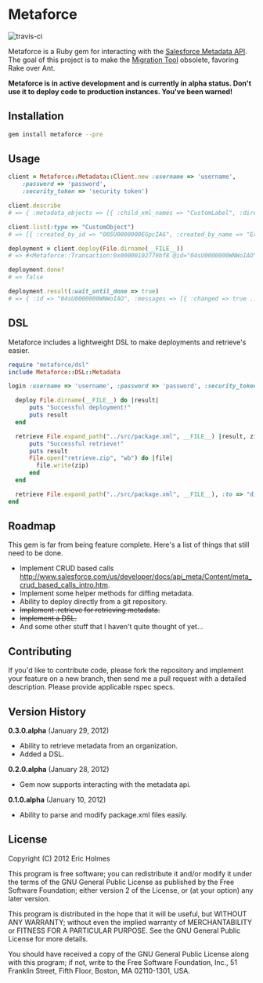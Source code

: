 # Metaforce
![travis-ci](https://secure.travis-ci.org/ejholmes/metaforce.png)

Metaforce is a Ruby gem for interacting with the [Salesforce Metadata API](http://www.salesforce.com/us/developer/docs/api_meta/index.htm).
The goal of this project is to make the [Migration Tool](http://www.salesforce.com/us/developer/docs/apexcode/Content/apex_deploying_ant.htm) obsolete, favoring Rake over Ant.

**Metaforce is in active development and is currently in alpha status. Don't use
it to deploy code to production instances. You've been warned!**

## Installation
```bash
gem install metaforce --pre
```

## Usage
``` ruby
client = Metaforce::Metadata::Client.new :username => 'username',
    :password => 'password',
    :security_token => 'security token')

client.describe
# => { :metadata_objects => [{ :child_xml_names => "CustomLabel", :directory_name => "labels" ... }

client.list(:type => "CustomObject")
# => [{ :created_by_id => "005U0000000EGpcIAG", :created_by_name => "Eric Holmes", ... }]

deployment = client.deploy(File.dirname(__FILE__))
# => #<Metaforce::Transaction:0x00000102779bf8 @id="04sU0000000WNWoIAO" @type=:deploy> 

deployment.done?
# => false

deployment.result(:wait_until_done => true)
# => { :id => "04sU0000000WNWoIAO", :messages => [{ :changed => true ... :success => true }
```

## DSL
Metaforce includes a lightweight DSL to make deployments and retrieve's easier.

```ruby
require "metaforce/dsl"
include Metaforce::DSL::Metadata

login :username => 'username', :password => 'password', :security_token => 'security token' do

  deploy File.dirname(__FILE__) do |result|
      puts "Successful deployment!"
      puts result
  end

  retrieve File.expand_path("../src/package.xml", __FILE__) |result, zip|
      puts "Successful retrieve!"
      puts result
      File.open("retrieve.zip", "wb") do |file|
        file.write(zip)
      end
  end

  retrieve File.expand_path("../src/package.xml", __FILE__), :to => "directory"
end
```

## Roadmap
This gem is far from being feature complete. Here's a list of things that still
need to be done.

* Implement CRUD based calls <http://www.salesforce.com/us/developer/docs/api_meta/Content/meta_crud_based_calls_intro.htm>.
* Implement some helper methods for diffing metadata.
* Ability to deploy directly from a git repository.
* <del>Implement .retrieve for retrieving metadata.</del>
* <del>Implement a DSL.</del>
* And some other stuff that I haven't quite thought of yet...

## Contributing
If you'd like to contribute code, please fork the repository and implement your
feature on a new branch, then send me a pull request with a detailed
description. Please provide applicable rspec specs.

## Version History
**0.3.0.alpha** (January 29, 2012)

* Ability to retrieve metadata from an organization.
* Added a DSL.

**0.2.0.alpha** (January 28, 2012)

* Gem now supports interacting with the metadata api.

**0.1.0.alpha** (January 10, 2012)

* Ability to parse and modify package.xml files easily.

## License
Copyright (C) 2012  Eric Holmes

This program is free software; you can redistribute it and/or
modify it under the terms of the GNU General Public License
as published by the Free Software Foundation; either version 2
of the License, or (at your option) any later version.

This program is distributed in the hope that it will be useful,
but WITHOUT ANY WARRANTY; without even the implied warranty of
MERCHANTABILITY or FITNESS FOR A PARTICULAR PURPOSE.  See the
GNU General Public License for more details.

You should have received a copy of the GNU General Public License
along with this program; if not, write to the Free Software
Foundation, Inc., 51 Franklin Street, Fifth Floor, Boston, MA  02110-1301, USA.
